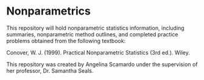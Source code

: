 # Nonparametrics

This repository will hold nonparametric statistics information, including summaries, nonparametric method outlines, and completed practice problems obtained from the following textbook: 

Conover, W. J. (1999). Practical Nonparametric Statistics (3rd ed.). Wiley. 

This repository was created by Angelina Scamardo under the supervision of her professor, Dr. Samantha Seals. 
